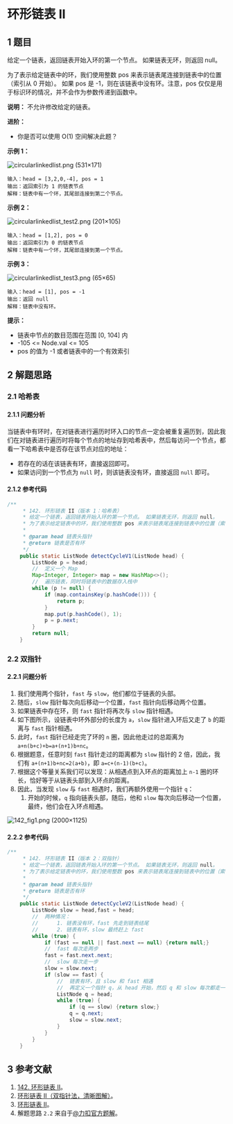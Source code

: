 # 环形链表 II

## 1 题目

给定一个链表，返回链表开始入环的第一个节点。 如果链表无环，则返回 null。

为了表示给定链表中的环，我们使用整数 pos 来表示链表尾连接到链表中的位置（索引从 0 开始）。 如果 pos 是 -1，则在该链表中没有环。注意，pos 仅仅是用于标识环的情况，并不会作为参数传递到函数中。

**说明：** 不允许修改给定的链表。

**进阶：**

* 你是否可以使用 O(1) 空间解决此题？

**示例 1：**

![circularlinkedlist.png (531×171)](../../../media/202104/2021-04-01_202434.png)

```
输入：head = [3,2,0,-4], pos = 1
输出：返回索引为 1 的链表节点
解释：链表中有一个环，其尾部连接到第二个节点。
```

**示例 2：**

![circularlinkedlist_test2.png (201×105)](../../../media/202104/2021-04-01_202450.png)

```
输入：head = [1,2], pos = 0
输出：返回索引为 0 的链表节点
解释：链表中有一个环，其尾部连接到第一个节点。
```

**示例 3：**

![circularlinkedlist_test3.png (65×65)](../../../media/202104/2021-04-01_202501.png)

```
输入：head = [1], pos = -1
输出：返回 null
解释：链表中没有环。
```

**提示：**

* 链表中节点的数目范围在范围 [0, 104] 内
* -105 <= Node.val <= 105
* pos 的值为 -1 或者链表中的一个有效索引

## 2 解题思路

### 2.1 哈希表

#### 2.1.1 问题分析

当链表中有环时，在对链表进行遍历时环入口的节点一定会被重复遍历到，因此我们在对链表进行遍历时将每个节点的地址存到哈希表中，然后每访问一个节点，都看一下哈希表中是否存在该节点对应的地址：

* 若存在的话在该链表有环，直接返回即可。
* 如果访问到一个节点为 `null` 时，则该链表没有环，直接返回 `null` 即可。

#### 2.1.2 参考代码

```java
/**
     * 142. 环形链表 II（版本 1：哈希表）
     * 给定一个链表，返回链表开始入环的第一个节点。 如果链表无环，则返回 null。
     * 为了表示给定链表中的环，我们使用整数 pos 来表示链表尾连接到链表中的位置（索引从 0 开始）。 如果 pos 是 -1，则在该链表中没有环。注意，pos 仅仅是用于标识环的情况，并不会作为参数传递到函数中。
     *
     * @param head 链表头指针
     * @return 链表是否有环
     */
    public static ListNode detectCycleV1(ListNode head) {
        ListNode p = head;
        //  定义一个 Map
        Map<Integer, Integer> map = new HashMap<>();
        //  遍历链表，同时将链表中的数据存入栈中
        while (p != null) {
            if (map.containsKey(p.hashCode())) {
                return p;
            }
            map.put(p.hashCode(), 1);
            p = p.next;
        }
        return null;
    }
```

### 2.2 双指针

#### 2.2.1 问题分析

1. 我们使用两个指针，`fast` 与 `slow`，他们都位于链表的头部。
2. 随后，`slow` 指针每次向后移动一个位置，`fast` 指针向后移动两个位置。
3. 如果链表中存在环，则 `fast` 指针将再次与 `slow` 指针相遇。
4. 如下图所示，设链表中环外部分的长度为 `a`，`slow` 指针进入环后又走了 `b` 的距离与 `fast` 指针相遇。
5. 此时，`fast` 指针已经走完了环的 `n` 圈，因此他走过的总距离为 `a+n(b+c)+b=a+(n+1)b+nc`。
6. 根据题意，任意时刻 `fast` 指针走过的距离都为 `slow` 指针的 2 倍，因此，我们有 `a+(n+1)b+nc=2(a+b)`，即 `a=c+(n-1)(b+c)`。
7. 根据这个等量关系我们可以发现：从相遇点到入环点的距离加上 `n-1` 圈的环长，恰好等于从链表头部到入环点的距离。
8. 因此，当发现 `slow` 与 `fast` 相遇时，我们再额外使用一个指针 `q`：
   1. 开始的时候，`q` 指向链表头部，随后，他和 `slow` 每次向后移动一个位置，最终，他们会在入环点相遇。

![142_fig1.png (2000×1125)](../../../media/202104/2021-04-01_204244.png)

#### 2.2.2 参考代码

```java
/**
     * 142. 环形链表 II（版本 2：双指针）
     * 给定一个链表，返回链表开始入环的第一个节点。 如果链表无环，则返回 null。
     * 为了表示给定链表中的环，我们使用整数 pos 来表示链表尾连接到链表中的位置（索引从 0 开始）。 如果 pos 是 -1，则在该链表中没有环。注意，pos 仅仅是用于标识环的情况，并不会作为参数传递到函数中。
     *
     * @param head 链表头指针
     * @return 链表是否有环
     */
    public static ListNode detectCycleV2(ListNode head) {
        ListNode slow = head,fast = head;
        //  两种情况：
        //      1. 链表没有环，fast 先走到链表结尾
        //      2. 链表有环，slow 最终赶上 fast
        while (true) {
            if (fast == null || fast.next == null) {return null;}
            //  fast 每次走两步
            fast = fast.next.next;
            //  slow 每次走一步
            slow = slow.next;
            if (slow == fast) {
                //  链表有环，且 slow 和 fast 相遇
                //  再定义一个指针 q，从 head 开始，然后 q 和 slow 每次都走一步，则 q 会和 slow 在 环的入口处相遇
                ListNode q = head;
                while (true) {
                    if (q == slow) {return slow;}
                    q = q.next;
                    slow = slow.next;
                }
            }
        }
    }
```

## 3 参考文献

1. [142. 环形链表 II](https://leetcode-cn.com/problems/linked-list-cycle-ii)。
2. [环形链表 II（双指针法，清晰图解）](https://leetcode-cn.com/problems/linked-list-cycle-ii/solution/linked-list-cycle-ii-kuai-man-zhi-zhen-shuang-zhi-)。
3. [环形链表 II](https://leetcode-cn.com/problems/linked-list-cycle-ii/solution/huan-xing-lian-biao-ii-by-leetcode-solution)。
4. 解题思路 `2.2` 来自于[@力扣官方题解](https://leetcode-cn.com/u/leetcode-solution)。

